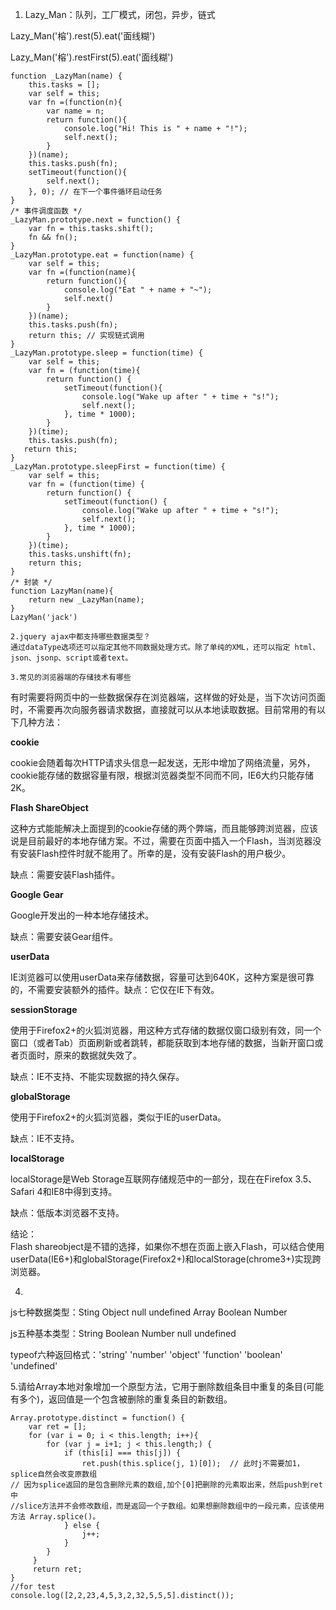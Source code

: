1. Lazy\_Man：队列，工厂模式，闭包，异步，链式

Lazy\_Man\('榕'\).rest\(5\).eat\('面线糊'\)

Lazy\_Man\('榕'\).restFirst\(5\).eat\('面线糊'\)

```
function _LazyMan(name) {
    this.tasks = [];   
    var self = this;
    var fn =(function(n){
        var name = n;
        return function(){
            console.log("Hi! This is " + name + "!");
            self.next();
        }
    })(name);
    this.tasks.push(fn);
    setTimeout(function(){
        self.next();
    }, 0); // 在下一个事件循环启动任务
}
/* 事件调度函数 */
_LazyMan.prototype.next = function() { 
    var fn = this.tasks.shift();
    fn && fn();
}
_LazyMan.prototype.eat = function(name) {
    var self = this;
    var fn =(function(name){
        return function(){
            console.log("Eat " + name + "~");
            self.next()
        }
    })(name);
    this.tasks.push(fn);
    return this; // 实现链式调用
}
_LazyMan.prototype.sleep = function(time) {
    var self = this;
    var fn = (function(time){
        return function() {
            setTimeout(function(){
                console.log("Wake up after " + time + "s!");
                self.next();
            }, time * 1000);
        }
    })(time);
    this.tasks.push(fn);
   return this;
}
_LazyMan.prototype.sleepFirst = function(time) {
    var self = this;
    var fn = (function(time) {
        return function() {
            setTimeout(function() {
                console.log("Wake up after " + time + "s!");
                self.next();
            }, time * 1000);
        }
    })(time);
    this.tasks.unshift(fn);
    return this;
}
/* 封装 */
function LazyMan(name){
    return new _LazyMan(name);
}
LazyMan('jack')

2.jquery ajax中都支持哪些数据类型？
通过dataType选项还可以指定其他不同数据处理方式。除了单纯的XML，还可以指定 html、json、jsonp、script或者text。

3.常见的浏览器端的存储技术有哪些
```

有时需要将网页中的一些数据保存在浏览器端，这样做的好处是，当下次访问页面时，不需要再次向服务器请求数据，直接就可以从本地读取数据。目前常用的有以下几种方法：

**cookie**

cookie会随着每次HTTP请求头信息一起发送，无形中增加了网络流量，另外，cookie能存储的数据容量有限，根据浏览器类型不同而不同，IE6大约只能存储2K。

**Flash ShareObject**

这种方式能能解决上面提到的cookie存储的两个弊端，而且能够跨浏览器，应该说是目前最好的本地存储方案。不过，需要在页面中插入一个Flash，当浏览器没有安装Flash控件时就不能用了。所幸的是，没有安装Flash的用户极少。

缺点：需要安装Flash插件。

**Google Gear**

Google开发出的一种本地存储技术。

缺点：需要安装Gear组件。

**userData**

IE浏览器可以使用userData来存储数据，容量可达到640K，这种方案是很可靠的，不需要安装额外的插件。缺点：它仅在IE下有效。

**sessionStorage**

使用于Firefox2+的火狐浏览器，用这种方式存储的数据仅窗口级别有效，同一个窗口（或者Tab）页面刷新或者跳转，都能获取到本地存储的数据，当新开窗口或者页面时，原来的数据就失效了。

缺点：IE不支持、不能实现数据的持久保存。

**globalStorage**

使用于Firefox2+的火狐浏览器，类似于IE的userData。

缺点：IE不支持。

**localStorage**

localStorage是Web Storage互联网存储规范中的一部分，现在在Firefox 3.5、Safari 4和IE8中得到支持。

缺点：低版本浏览器不支持。

结论：  
Flash shareobject是不错的选择，如果你不想在页面上嵌入Flash，可以结合使用userData\(IE6+\)和globalStorage\(Firefox2+\)和localStorage\(chrome3+\)实现跨浏览器。

4.

js七种数据类型：Sting  Object  null  undefined  Array  Boolean  Number

js五种基本类型：String Boolean Number null undefined

typeof六种返回格式：'string'  'number'  'object'  'function'  'boolean'  'undefined'

5.请给Array本地对象增加一个原型方法，它用于删除数组条目中重复的条目\(可能有多个\)，返回值是一个包含被删除的重复条目的新数组。

```
Array.prototype.distinct = function() {
    var ret = [];
    for (var i = 0; i < this.length; i++){
        for (var j = i+1; j < this.length;) {   
            if (this[i] === this[j]) {
                ret.push(this.splice(j, 1)[0]);  // 此时j不需要加1，splice自然会改变原数组
// 因为splice返回的是包含删除元素的数组,加个[0]把删除的元素取出来，然后push到ret中  
//slice方法并不会修改数组，而是返回一个子数组。如果想删除数组中的一段元素，应该使用方法 Array.splice()。
            } else {
                j++;
            }
        }
     }
     return ret;
}
//for test
console.log([2,2,23,4,5,3,2,32,5,5,5].distinct());
```



